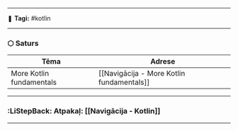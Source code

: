___

❚ **Tagi:** #kotlin 

---
### ⬡ Saturs

| Tēma                     | Adrese                                    |
| ------------------------ | ----------------------------------------- |
| More Kotlin fundamentals | [[Navigācija - More Kotlin fundamentals]] |

---
### :LiStepBack: Atpakaļ: [[Navigācija - Kotlin]]

___